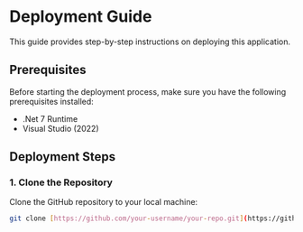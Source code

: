 # Deployment Guide

This guide provides step-by-step instructions on deploying this application.

## Prerequisites

Before starting the deployment process, make sure you have the following prerequisites installed:

- .Net 7 Runtime
- Visual Studio (2022)

## Deployment Steps

### 1. Clone the Repository

Clone the GitHub repository to your local machine:

```bash
git clone [https://github.com/your-username/your-repo.git](https://github.com/AnverDole/MLQ-CPU-Scheduler-Simulator/blob/master/README.md)https://github.com/AnverDole/MLQ-CPU-Scheduler-Simulator
